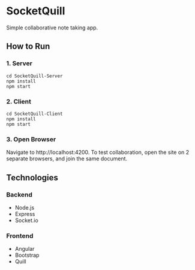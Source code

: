 # SocketQuill

Simple collaborative note taking app.

## How to Run

### 1. Server
```
cd SocketQuill-Server
npm install
npm start
```

### 2. Client
```
cd SocketQuill-Client
npm install
npm start
```

### 3. Open Browser

Navigate to http://localhost:4200. To test collaboration, open the site on 2 separate browsers, and join the same 
document.

## Technologies

### Backend
- Node.js
- Express
- Socket.io

### Frontend
- Angular
- Bootstrap
- Quill
